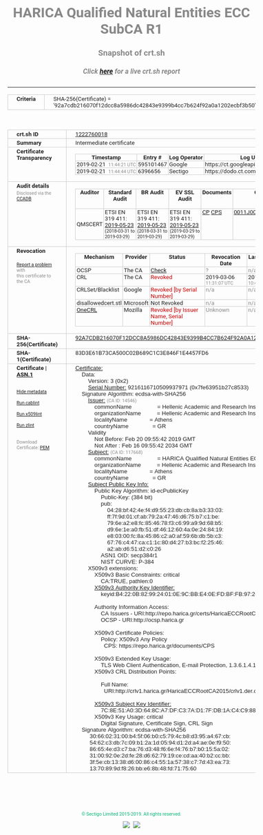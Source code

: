 # HARICA Qualified Natural Entities ECC SubCA R1
### Snapshot of crt.sh
##### Click [here](https://crt.sh/?q=92A7CDB216070F12DCC8A5986DC42843E9399B4CC7B624F92A0A1202ECBF3B50) for a live crt.sh report

---
<!DOCTYPE HTML PUBLIC "-//W3C//DTD HTML 4.0 Transitional//EN">
<HTML>
<HEAD>
  <META http-equiv="Content-Type" content="text/html; charset=UTF-8">
  <TITLE>crt.sh | 92a7cdb216070f12dcc8a5986dc42843e9399b4cc7b624f92a0a1202ecbf3b50</TITLE>
  <META name="description" content="Free CT Log Certificate Search Tool from Sectigo (formerly Comodo CA)">
  <META name="keywords" content="crt.sh, CT, Certificate Transparency, Certificate Search, SSL Certificate, Sectigo, Comodo CA">
  <LINK href="//fonts.googleapis.com/css?family=Roboto+Mono|Roboto:400,400i,700,700i" rel="stylesheet">
  <STYLE type="text/css">
    a {
      white-space: nowrap;
    }
    body {
      color: #888888;
      font: 12pt Roboto, sans-serif;
      padding-top: 10px;
      text-align: center
    }
    form {
      margin: 0px
    }
    span {
      border-radius: 10px
    }
    span.heading {
      color: #888888;
      font: 12pt Roboto, sans-serif
    }
    span.title {
      background-color: #00B373;
      color: #FFFFFF;
      font: bold 18pt Roboto, sans-serif;
      padding: 0px 5px
    }
    span.text {
      color: #888888;
      font: 10pt Roboto, sans-serif
    }
    span.whiteongrey {
      background-color: #D9D9D6;
      color: #FFFFFF;
      font: bold 18pt Roboto, sans-serif;
      padding: 0px 5px
    }
    table {
      border-collapse: collapse;
      color: #222222;
      font: 10pt Roboto, sans-serif;
      margin-left: auto;
      margin-right: auto
    }
    table.options {
      border: none;
      margin-left: 10px
    }
    td, th {
      border: 1px solid #CCCCCC;
      padding: 0px 2px;
      text-align: left;
      vertical-align: top
    }
    td.outer, th.outer {
      border: 1px solid #CCCCCC;
      padding: 2px 20px;
      text-align: left
    }
    th.heading {
      color: #888888;
      font: bold italic 12pt Roboto, sans-serif;
      padding: 20px 0px 0px;
      text-align: center
    }
    th.options, td.options {
      border: none;
      vertical-align: middle
    }
    td.text {
      font: 10pt "Roboto Mono", sans-serif;
      padding: 2px 20px
    }
    td.heading {
      border: none;
      color: #888888;
      font: 12pt Roboto, sans-serif;
      padding-top: 20px;
      text-align: center
    }
    table.lint td, th {
      text-align: center
    }
    .button {
      background-color: #00B373;
      border-radius: 10px;
      color: #FFFFFF;
      font: bold 13pt Roboto, sans-serif
    }
    .copyright {
      font: 8pt Roboto, sans-serif;
      color: #00B373
    }
    .input {
      border: 1px solid #888888;
      font-weight: bold;
      text-align: center
    }
    .small {
      font: 8pt Roboto, sans-serif;
      color: #888888
    }
    .error {
      background-color: #FFDFDF;
      color: #CC0000;
      font-weight: bold
    }
    .fatal {
      background-color: #0000AA;
      color: #FFFFFF;
      font-weight: bold
    }
    .notice {
      background-color: #FFFFDF;
      color: #606000
    }
    .warning {
      background-color: #FFEFDF;
      color: #DF6000
    }
  </STYLE>
</HEAD>
<BODY>

<TABLE>
  <TR>
    <TH class="outer">Criteria</TH>
    <TD class="outer">SHA-256(Certificate) = '92a7cdb216070f12dcc8a5986dc42843e9399b4cc7b624f92a0a1202ecbf3b50'</TD>
  </TR>
</TABLE>
<BR>
<TABLE>
  <TR>
    <TH class="outer">crt.sh ID</TH>
    <TD class="outer"><A href="?id=1222760018">1222760018</A></TD>
  </TR>
  <TR>
    <TH class="outer">Summary</TH>
    <TD class="outer">Intermediate certificate</TD>
  </TR>
  <TR>
    <TH class="outer">Certificate<BR>Transparency</TH>
    <TD class="outer">
<TABLE class="options" style="margin-left:0px">
  <TR>
    <TH>Timestamp</TH>
    <TH>Entry #</TH>
    <TH>Log Operator</TH>
    <TH>Log URL</TH>
  </TR>
  <TR>
    <TD>2019-02-21&nbsp; <FONT class="small">11:44:21 UTC</FONT></TD>
    <TD>595101467</TD>
    <TD>Google</TD>
    <TD>https://ct.googleapis.com/rocketeer</TD>
  </TR>
  <TR>
    <TD>2019-02-21&nbsp; <FONT class="small">11:44:44 UTC</FONT></TD>
    <TD>6396656</TD>
    <TD>Sectigo</TD>
    <TD>https://dodo.ct.comodo.com</TD>
  </TR>
</TABLE>
    </TD>
  </TR>
  <TR>
    <TH class="outer">Audit details<BR>
      <DIV class="small" style="padding-top:3px">Disclosed via the
        <A href="//ccadb-public.secure.force.com/mozilla/PublicAllIntermediateCerts" target="_blank">CCADB</A></DIV>
    </TH>
    <TD class="outer">
<TABLE class="options" style="margin-left:0px">
  <TR>
    <TH>Auditor</TH>
    <TH>Standard Audit</TH>
    <TH>BR Audit</TH>
    <TH>EV SSL Audit</TH>
    <TH>Documents</TH>
    <TH>CCADB</TH>
    <TH>Root Owner / Certificate</TH>
  </TR>
  <TR>
    <TD style="vertical-align:middle">QMSCERT</TD>
    <TD>ETSI EN 319 411:
      <A href="https://repo.harica.gr/documents/HARICA-AUDIT_ATTESTATION_W_ANNEX_290617-7-R2-AA-text.pdf" target="_blank">2019-05-23</A>
      <BR><FONT style="font-size:8pt">(2018-03-31 to 2019-03-29)</FONT></TD>
    <TD>ETSI EN 319 411:
      <A href="https://repo.harica.gr/documents/HARICA-AUDIT_ATTESTATION_W_ANNEX_290617-7-R2-AA-text.pdf" target="_blank">2019-05-23</A>
      <BR><FONT style="font-size:8pt">(2018-03-31 to 2019-03-29)</FONT></TD>
    <TD>ETSI EN 319 411:
      <A href="https://www.qmscert.com/share/HARICA-AUDIT_ATTESTATION_W_ANNEX_290617-7-R2-AA.pdf" target="_blank">2019-05-23</A>
      <BR><FONT style="font-size:8pt">(2019-03-29 to 2019-03-29)</FONT></TD>
    <TD>
      <A href="https://repo.harica.gr/documents/CPS-EN.pdf" target="blank">CP</A>
      <A href="https://repo.harica.gr/documents/CPS-EN.pdf" target="blank">CPS</A>
    </TD>
    <TD><A href="//ccadb.force.com/0011J00001MUlRYQA1" target="_blank">0011J00001MUlRYQA1</A></TD>
    <TD><A href="/?id=12729857">HARICA</A></TD>
  </TR>
</TABLE>
    </TD>
  </TR>
  <TR>
    <TH class="outer">Revocation<BR><BR>
      <DIV class="small" style="padding-top:3px"><A href="?id=1222760018&opt=problemreporting">Report a problem</A> with<BR>this certificate to the CA</DIV></TH>
    <TD class="outer">
      <TABLE class="options" style="margin-left:0px">
        <TR>
          <TH>Mechanism</TH>
          <TH>Provider</TH>
          <TH>Status</TH>
          <TH>Revocation Date</TH>
          <TH>Last Observed in CRL</TH>
          <TH>Last Checked <SPAN style="color:#CC0000;vertical-align:middle;font-size:70%;font-weight:normal">(Error)</SPAN></TH>
        </TR>
        <TR>
          <TD>OCSP</TD>
          <TD>The CA</TD>
          <TD><A href="?id=1222760018&opt=ocsp">Check</A></TD>
          <TD><SPAN style="color:#888888">?</SPAN></TD>
          <TD><SPAN style="color:#888888">n/a</SPAN></TD>
          <TD><SPAN style="color:#888888">?</SPAN></TD>
        </TR>
        <TR>
          <TD>CRL</TD>
          <TD>The CA</TD>
          <TD><SPAN style="color:#CC0000">Revoked</SPAN></TD><TD>2019-03-06&nbsp; <FONT class="small">11:31:07 UTC</FONT></TD><TD>2019-05-06&nbsp; <FONT class="small">10:48:25 UTC</FONT></TD><TD>2019-12-04&nbsp; <FONT class="small">16:50:07 UTC</FONT></TD>
        </TR>
        <TR>
          <TD>CRLSet/Blacklist</TD>
          <TD>Google</TD>
          <TD><SPAN style="color:#CC0000">Revoked [by Serial Number]</SPAN></TD>
          <TD><SPAN style="color:#888888">n/a</SPAN></TD>
          <TD><SPAN style="color:#888888">n/a</SPAN></TD>
          <TD><SPAN style="color:#888888">n/a</SPAN></TD>
        </TR>
        <TR>
          <TD>disallowedcert.stl</TD>
          <TD>Microsoft</TD>
          <TD>Not Revoked</TD>
          <TD><SPAN style="color:#888888">n/a</SPAN></TD>
          <TD><SPAN style="color:#888888">n/a</SPAN></TD>
          <TD><SPAN style="color:#888888">n/a</SPAN></TD>
        </TR>
        <TR>
          <TD><A href="/mozilla-onecrl" target="_blank">OneCRL</A></TD>
          <TD>Mozilla</TD>
          <TD><SPAN style="color:#CC0000">Revoked [by Issuer Name, Serial Number]</SPAN></TD><TD><SPAN style="color:#888888">Unknown</SPAN></TD>
          <TD><SPAN style="color:#888888">n/a</SPAN></TD>
          <TD><SPAN style="color:#888888">n/a</SPAN></TD>
        </TR>
      </TABLE>
    </TD>
  </TR>
  <TR>
    <TH class="outer">SHA-256(Certificate)</TH>
    <TD class="outer"><A href="//censys.io/certificates/92a7cdb216070f12dcc8a5986dc42843e9399b4cc7b624f92a0a1202ecbf3b50">92A7CDB216070F12DCC8A5986DC42843E9399B4CC7B624F92A0A1202ECBF3B50</A></TD>
  </TR>
  <TR>
    <TH class="outer">SHA-1(Certificate)</TH>
    <TD class="outer">83D3E61B73CA500C02B689C1C3E846F1E4457FD6</TD>
  </TR>
  <TR>
    <TH class="outer">Certificate | <A href="?asn1=1222760018">ASN.1</A>
      <SPAN class="small"><BR>
      <BR><BR><A href="?id=1222760018&opt=nometadata">Hide metadata</A>
      <BR><BR><A href="?id=1222760018&opt=cablint">Run cablint</A>
      <BR><BR><A href="?id=1222760018&opt=x509lint">Run x509lint</A>
      <BR><BR><A href="?id=1222760018&opt=zlint">Run zlint</A>
      <BR><BR><BR>Download Certificate: <A href="?d=1222760018">PEM</A>
      </SPAN>
    </TH>
    <TD class="text"><A href="?d=1222760018">Certificate:</A><BR>&nbsp;&nbsp;&nbsp;&nbsp;Data:<BR>&nbsp;&nbsp;&nbsp;&nbsp;&nbsp;&nbsp;&nbsp;&nbsp;Version:&nbsp;3&nbsp;(0x2)<BR>&nbsp;&nbsp;&nbsp;&nbsp;&nbsp;&nbsp;&nbsp;&nbsp;<A href="?serial=7fe63951b27c8533">Serial&nbsp;Number:</A>&nbsp;9216116710509937971&nbsp;(0x7fe63951b27c8533)<BR>&nbsp;&nbsp;&nbsp;&nbsp;Signature&nbsp;Algorithm:&nbsp;ecdsa-with-SHA256<BR>&nbsp;&nbsp;&nbsp;&nbsp;&nbsp;&nbsp;&nbsp;&nbsp;<A href="?caid=14546">Issuer:</A> <SPAN class="small">(CA ID: 14546)</SPAN><BR>&nbsp;&nbsp;&nbsp;&nbsp;&nbsp;&nbsp;&nbsp;&nbsp;&nbsp;&nbsp;&nbsp;&nbsp;commonName&nbsp;&nbsp;&nbsp;&nbsp;&nbsp;&nbsp;&nbsp;&nbsp;&nbsp;&nbsp;&nbsp;&nbsp;&nbsp;&nbsp;&nbsp;&nbsp;=&nbsp;Hellenic&nbsp;Academic&nbsp;and&nbsp;Research&nbsp;Institutions&nbsp;ECC&nbsp;RootCA&nbsp;2015<BR>&nbsp;&nbsp;&nbsp;&nbsp;&nbsp;&nbsp;&nbsp;&nbsp;&nbsp;&nbsp;&nbsp;&nbsp;organizationName&nbsp;&nbsp;&nbsp;&nbsp;&nbsp;&nbsp;&nbsp;&nbsp;&nbsp;&nbsp;=&nbsp;Hellenic&nbsp;Academic&nbsp;and&nbsp;Research&nbsp;Institutions&nbsp;Cert.&nbsp;Authority<BR>&nbsp;&nbsp;&nbsp;&nbsp;&nbsp;&nbsp;&nbsp;&nbsp;&nbsp;&nbsp;&nbsp;&nbsp;localityName&nbsp;&nbsp;&nbsp;&nbsp;&nbsp;&nbsp;&nbsp;&nbsp;&nbsp;&nbsp;&nbsp;&nbsp;&nbsp;&nbsp;=&nbsp;Athens<BR>&nbsp;&nbsp;&nbsp;&nbsp;&nbsp;&nbsp;&nbsp;&nbsp;&nbsp;&nbsp;&nbsp;&nbsp;countryName&nbsp;&nbsp;&nbsp;&nbsp;&nbsp;&nbsp;&nbsp;&nbsp;&nbsp;&nbsp;&nbsp;&nbsp;&nbsp;&nbsp;&nbsp;=&nbsp;GR<BR>&nbsp;&nbsp;&nbsp;&nbsp;&nbsp;&nbsp;&nbsp;&nbsp;Validity<BR>&nbsp;&nbsp;&nbsp;&nbsp;&nbsp;&nbsp;&nbsp;&nbsp;&nbsp;&nbsp;&nbsp;&nbsp;Not&nbsp;Before:&nbsp;Feb&nbsp;20&nbsp;09:55:42&nbsp;2019&nbsp;GMT<BR>&nbsp;&nbsp;&nbsp;&nbsp;&nbsp;&nbsp;&nbsp;&nbsp;&nbsp;&nbsp;&nbsp;&nbsp;Not&nbsp;After&nbsp;:&nbsp;Feb&nbsp;16&nbsp;09:55:42&nbsp;2034&nbsp;GMT<BR>&nbsp;&nbsp;&nbsp;&nbsp;&nbsp;&nbsp;&nbsp;&nbsp;<A href="?caid=117668">Subject:</A> <SPAN class="small">(CA ID: 117668)</SPAN><BR>&nbsp;&nbsp;&nbsp;&nbsp;&nbsp;&nbsp;&nbsp;&nbsp;&nbsp;&nbsp;&nbsp;&nbsp;commonName&nbsp;&nbsp;&nbsp;&nbsp;&nbsp;&nbsp;&nbsp;&nbsp;&nbsp;&nbsp;&nbsp;&nbsp;&nbsp;&nbsp;&nbsp;&nbsp;=&nbsp;HARICA&nbsp;Qualified&nbsp;Natural&nbsp;Entities&nbsp;ECC&nbsp;SubCA&nbsp;R1<BR>&nbsp;&nbsp;&nbsp;&nbsp;&nbsp;&nbsp;&nbsp;&nbsp;&nbsp;&nbsp;&nbsp;&nbsp;organizationName&nbsp;&nbsp;&nbsp;&nbsp;&nbsp;&nbsp;&nbsp;&nbsp;&nbsp;&nbsp;=&nbsp;Hellenic&nbsp;Academic&nbsp;and&nbsp;Research&nbsp;Institutions&nbsp;Cert.&nbsp;Authority<BR>&nbsp;&nbsp;&nbsp;&nbsp;&nbsp;&nbsp;&nbsp;&nbsp;&nbsp;&nbsp;&nbsp;&nbsp;localityName&nbsp;&nbsp;&nbsp;&nbsp;&nbsp;&nbsp;&nbsp;&nbsp;&nbsp;&nbsp;&nbsp;&nbsp;&nbsp;&nbsp;=&nbsp;Athens<BR>&nbsp;&nbsp;&nbsp;&nbsp;&nbsp;&nbsp;&nbsp;&nbsp;&nbsp;&nbsp;&nbsp;&nbsp;countryName&nbsp;&nbsp;&nbsp;&nbsp;&nbsp;&nbsp;&nbsp;&nbsp;&nbsp;&nbsp;&nbsp;&nbsp;&nbsp;&nbsp;&nbsp;=&nbsp;GR<BR>&nbsp;&nbsp;&nbsp;&nbsp;&nbsp;&nbsp;&nbsp;&nbsp;<A href="?spkisha256=3ab39bce61a825fbea8199507f2c0e7ba16fb5a11e36deb412874b51ece03d0c">Subject&nbsp;Public&nbsp;Key&nbsp;Info:</A><BR>&nbsp;&nbsp;&nbsp;&nbsp;&nbsp;&nbsp;&nbsp;&nbsp;&nbsp;&nbsp;&nbsp;&nbsp;Public&nbsp;Key&nbsp;Algorithm:&nbsp;id-ecPublicKey<BR>&nbsp;&nbsp;&nbsp;&nbsp;&nbsp;&nbsp;&nbsp;&nbsp;&nbsp;&nbsp;&nbsp;&nbsp;&nbsp;&nbsp;&nbsp;&nbsp;Public-Key:&nbsp;(384&nbsp;bit)<BR>&nbsp;&nbsp;&nbsp;&nbsp;&nbsp;&nbsp;&nbsp;&nbsp;&nbsp;&nbsp;&nbsp;&nbsp;&nbsp;&nbsp;&nbsp;&nbsp;pub:&nbsp;<BR>&nbsp;&nbsp;&nbsp;&nbsp;&nbsp;&nbsp;&nbsp;&nbsp;&nbsp;&nbsp;&nbsp;&nbsp;&nbsp;&nbsp;&nbsp;&nbsp;&nbsp;&nbsp;&nbsp;&nbsp;04:28:bf:42:4e:f4:d9:55:23:db:cb:8a:b3:33:03:<BR>&nbsp;&nbsp;&nbsp;&nbsp;&nbsp;&nbsp;&nbsp;&nbsp;&nbsp;&nbsp;&nbsp;&nbsp;&nbsp;&nbsp;&nbsp;&nbsp;&nbsp;&nbsp;&nbsp;&nbsp;ff:7f:9d:01:cf:ab:79:2a:47:46:d6:75:b7:c1:be:<BR>&nbsp;&nbsp;&nbsp;&nbsp;&nbsp;&nbsp;&nbsp;&nbsp;&nbsp;&nbsp;&nbsp;&nbsp;&nbsp;&nbsp;&nbsp;&nbsp;&nbsp;&nbsp;&nbsp;&nbsp;79:6e:a2:e8:fc:85:46:78:f3:c6:99:a9:9d:68:b5:<BR>&nbsp;&nbsp;&nbsp;&nbsp;&nbsp;&nbsp;&nbsp;&nbsp;&nbsp;&nbsp;&nbsp;&nbsp;&nbsp;&nbsp;&nbsp;&nbsp;&nbsp;&nbsp;&nbsp;&nbsp;d9:6e:1e:a0:fb:51:df:46:12:60:4a:0e:24:84:19:<BR>&nbsp;&nbsp;&nbsp;&nbsp;&nbsp;&nbsp;&nbsp;&nbsp;&nbsp;&nbsp;&nbsp;&nbsp;&nbsp;&nbsp;&nbsp;&nbsp;&nbsp;&nbsp;&nbsp;&nbsp;e8:03:00:fc:8a:45:86:c2:a0:af:59:6b:db:5b:c3:<BR>&nbsp;&nbsp;&nbsp;&nbsp;&nbsp;&nbsp;&nbsp;&nbsp;&nbsp;&nbsp;&nbsp;&nbsp;&nbsp;&nbsp;&nbsp;&nbsp;&nbsp;&nbsp;&nbsp;&nbsp;67:76:c4:47:ca:c1:1c:80:d4:27:b3:bc:f2:25:46:<BR>&nbsp;&nbsp;&nbsp;&nbsp;&nbsp;&nbsp;&nbsp;&nbsp;&nbsp;&nbsp;&nbsp;&nbsp;&nbsp;&nbsp;&nbsp;&nbsp;&nbsp;&nbsp;&nbsp;&nbsp;a2:ab:d6:51:d2:c0:26<BR>&nbsp;&nbsp;&nbsp;&nbsp;&nbsp;&nbsp;&nbsp;&nbsp;&nbsp;&nbsp;&nbsp;&nbsp;&nbsp;&nbsp;&nbsp;&nbsp;ASN1&nbsp;OID:&nbsp;secp384r1<BR>&nbsp;&nbsp;&nbsp;&nbsp;&nbsp;&nbsp;&nbsp;&nbsp;&nbsp;&nbsp;&nbsp;&nbsp;&nbsp;&nbsp;&nbsp;&nbsp;NIST&nbsp;CURVE:&nbsp;P-384<BR>&nbsp;&nbsp;&nbsp;&nbsp;&nbsp;&nbsp;&nbsp;&nbsp;X509v3&nbsp;extensions:<BR>&nbsp;&nbsp;&nbsp;&nbsp;&nbsp;&nbsp;&nbsp;&nbsp;&nbsp;&nbsp;&nbsp;&nbsp;X509v3&nbsp;Basic&nbsp;Constraints:&nbsp;critical<BR>&nbsp;&nbsp;&nbsp;&nbsp;&nbsp;&nbsp;&nbsp;&nbsp;&nbsp;&nbsp;&nbsp;&nbsp;&nbsp;&nbsp;&nbsp;&nbsp;CA:TRUE,&nbsp;pathlen:0<BR>&nbsp;&nbsp;&nbsp;&nbsp;&nbsp;&nbsp;&nbsp;&nbsp;&nbsp;&nbsp;&nbsp;&nbsp;<A href="?ski=b4220b829924010e9cbbe40efdbffb972093992a">X509v3&nbsp;Authority&nbsp;Key&nbsp;Identifier:</A><BR>&nbsp;&nbsp;&nbsp;&nbsp;&nbsp;&nbsp;&nbsp;&nbsp;&nbsp;&nbsp;&nbsp;&nbsp;&nbsp;&nbsp;&nbsp;&nbsp;keyid:B4:22:0B:82:99:24:01:0E:9C:BB:E4:0E:FD:BF:FB:97:20:93:99:2A<BR><BR>&nbsp;&nbsp;&nbsp;&nbsp;&nbsp;&nbsp;&nbsp;&nbsp;&nbsp;&nbsp;&nbsp;&nbsp;Authority&nbsp;Information&nbsp;Access:&nbsp;<BR>&nbsp;&nbsp;&nbsp;&nbsp;&nbsp;&nbsp;&nbsp;&nbsp;&nbsp;&nbsp;&nbsp;&nbsp;&nbsp;&nbsp;&nbsp;&nbsp;CA&nbsp;Issuers&nbsp;-&nbsp;URI:http://repo.harica.gr/certs/HaricaECCRootCA2015.crt<BR>&nbsp;&nbsp;&nbsp;&nbsp;&nbsp;&nbsp;&nbsp;&nbsp;&nbsp;&nbsp;&nbsp;&nbsp;&nbsp;&nbsp;&nbsp;&nbsp;OCSP&nbsp;-&nbsp;URI:http://ocsp.harica.gr<BR><BR>&nbsp;&nbsp;&nbsp;&nbsp;&nbsp;&nbsp;&nbsp;&nbsp;&nbsp;&nbsp;&nbsp;&nbsp;X509v3&nbsp;Certificate&nbsp;Policies:&nbsp;<BR>&nbsp;&nbsp;&nbsp;&nbsp;&nbsp;&nbsp;&nbsp;&nbsp;&nbsp;&nbsp;&nbsp;&nbsp;&nbsp;&nbsp;&nbsp;&nbsp;Policy:&nbsp;X509v3&nbsp;Any&nbsp;Policy<BR>&nbsp;&nbsp;&nbsp;&nbsp;&nbsp;&nbsp;&nbsp;&nbsp;&nbsp;&nbsp;&nbsp;&nbsp;&nbsp;&nbsp;&nbsp;&nbsp;&nbsp;&nbsp;CPS:&nbsp;https://repo.harica.gr/documents/CPS<BR><BR>&nbsp;&nbsp;&nbsp;&nbsp;&nbsp;&nbsp;&nbsp;&nbsp;&nbsp;&nbsp;&nbsp;&nbsp;X509v3&nbsp;Extended&nbsp;Key&nbsp;Usage:&nbsp;<BR>&nbsp;&nbsp;&nbsp;&nbsp;&nbsp;&nbsp;&nbsp;&nbsp;&nbsp;&nbsp;&nbsp;&nbsp;&nbsp;&nbsp;&nbsp;&nbsp;TLS&nbsp;Web&nbsp;Client&nbsp;Authentication,&nbsp;E-mail&nbsp;Protection,&nbsp;1.3.6.1.4.1.311.10.3.12<BR>&nbsp;&nbsp;&nbsp;&nbsp;&nbsp;&nbsp;&nbsp;&nbsp;&nbsp;&nbsp;&nbsp;&nbsp;X509v3&nbsp;CRL&nbsp;Distribution&nbsp;Points:&nbsp;<BR><BR>&nbsp;&nbsp;&nbsp;&nbsp;&nbsp;&nbsp;&nbsp;&nbsp;&nbsp;&nbsp;&nbsp;&nbsp;&nbsp;&nbsp;&nbsp;&nbsp;Full&nbsp;Name:<BR>&nbsp;&nbsp;&nbsp;&nbsp;&nbsp;&nbsp;&nbsp;&nbsp;&nbsp;&nbsp;&nbsp;&nbsp;&nbsp;&nbsp;&nbsp;&nbsp;&nbsp;&nbsp;URI:http://crlv1.harica.gr/HaricaECCRootCA2015/crlv1.der.crl<BR><BR>&nbsp;&nbsp;&nbsp;&nbsp;&nbsp;&nbsp;&nbsp;&nbsp;&nbsp;&nbsp;&nbsp;&nbsp;<A href="?ski=7c8e51a03d648ca7dfc37ad17fdb1ac4c988d82b">X509v3&nbsp;Subject&nbsp;Key&nbsp;Identifier:</A><BR>&nbsp;&nbsp;&nbsp;&nbsp;&nbsp;&nbsp;&nbsp;&nbsp;&nbsp;&nbsp;&nbsp;&nbsp;&nbsp;&nbsp;&nbsp;&nbsp;7C:8E:51:A0:3D:64:8C:A7:DF:C3:7A:D1:7F:DB:1A:C4:C9:88:D8:2B<BR>&nbsp;&nbsp;&nbsp;&nbsp;&nbsp;&nbsp;&nbsp;&nbsp;&nbsp;&nbsp;&nbsp;&nbsp;X509v3&nbsp;Key&nbsp;Usage:&nbsp;critical<BR>&nbsp;&nbsp;&nbsp;&nbsp;&nbsp;&nbsp;&nbsp;&nbsp;&nbsp;&nbsp;&nbsp;&nbsp;&nbsp;&nbsp;&nbsp;&nbsp;Digital&nbsp;Signature,&nbsp;Certificate&nbsp;Sign,&nbsp;CRL&nbsp;Sign<BR>&nbsp;&nbsp;&nbsp;&nbsp;Signature&nbsp;Algorithm:&nbsp;ecdsa-with-SHA256<BR>&nbsp;&nbsp;&nbsp;&nbsp;&nbsp;&nbsp;&nbsp;&nbsp;&nbsp;30:66:02:31:00:b4:5f:06:b0:c5:79:4c:b8:d3:95:a4:67:cb:<BR>&nbsp;&nbsp;&nbsp;&nbsp;&nbsp;&nbsp;&nbsp;&nbsp;&nbsp;54:62:c3:db:7c:09:b1:2a:1d:05:94:d1:2d:a4:ae:0e:f9:50:<BR>&nbsp;&nbsp;&nbsp;&nbsp;&nbsp;&nbsp;&nbsp;&nbsp;&nbsp;86:65:4e:d3:c7:ba:76:d3:48:f6:6e:f4:76:b7:b0:15:5a:02:<BR>&nbsp;&nbsp;&nbsp;&nbsp;&nbsp;&nbsp;&nbsp;&nbsp;&nbsp;31:00:92:0e:2d:fe:28:d6:62:79:19:ce:cd:aa:40:b2:cc:bb:<BR>&nbsp;&nbsp;&nbsp;&nbsp;&nbsp;&nbsp;&nbsp;&nbsp;&nbsp;3f:5e:cb:13:38:d6:00:86:c4:55:1a:57:38:c7:7d:43:ea:73:<BR>&nbsp;&nbsp;&nbsp;&nbsp;&nbsp;&nbsp;&nbsp;&nbsp;&nbsp;13:70:89:9d:f8:26:bb:e6:8b:48:fd:71:75:60<BR>    </TD>
  </TR>
</TABLE>

  <BR><BR><BR>

  <P class="copyright">&copy; Sectigo Limited 2015-2019. All rights reserved.</P>
  <DIV>
    <A href="https://sectigo.com/"><IMG src="/sectigo_s.png"></A>
    &nbsp;<A href="https://github.com/crtsh"><IMG src="/GitHub-Mark-32px.png"></A>
  </DIV>
</BODY>
</HTML>
